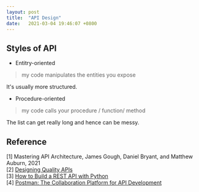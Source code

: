 ```yaml
---
layout: post
title:  "API Design"
date:   2021-03-04 19:46:07 +0800
---
```

## Styles of API

- Entitry-oriented

> my code manipulates the entities you expose

It's usually more structured. 

- Procedure-oriented

> my code calls your procedure / function/ method

The list can get really long and hence can be messy.

## Reference

[1] Mastering API Architecture, James Gough, Daniel Bryant, and Matthew Auburn, 2021  <br>
[2] [Designing Quality APIs](https://www.youtube.com/watch?v=P0a7PwRNLVU&ab_channel=GoogleCloudTech) <br>
[3] [How to Build a REST API with Python](https://www.notion.so/bobzeng/How-to-Build-a-REST-API-with-Python-Towards-Data-Science-ef541924a02744078cef1d372a35a071) <br>
[4] [Postman: The Collaboration Platform for API Development](https://www.postman.com/)